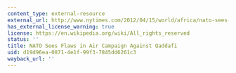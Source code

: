 ```yaml
---
content_type: external-resource
external_url: http://www.nytimes.com/2012/04/15/world/africa/nato-sees-flaws-in-air-campaign-against-qaddafi.html?pagewanted=all&_r=0
has_external_license_warning: true
license: https://en.wikipedia.org/wiki/All_rights_reserved
status: ''
title: NATO Sees Flaws in Air Campaign Against Qaddafi
uid: d19d96ea-0871-4e1f-99f3-7845dd6261c3
wayback_url: ''
---
```

